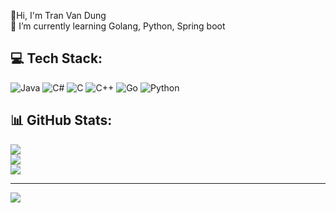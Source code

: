 
👋Hi,  I'm Tran Van Dung<br>🌱 I’m currently learning Golang, Python, Spring boot


## 💻 Tech Stack:
![Java](https://img.shields.io/badge/java-%23ED8B00.svg?style=for-the-badge&logo=openjdk&logoColor=white) ![C#](https://img.shields.io/badge/c%23-%23239120.svg?style=for-the-badge&logo=csharp&logoColor=white) ![C](https://img.shields.io/badge/c-%2300599C.svg?style=for-the-badge&logo=c&logoColor=white) ![C++](https://img.shields.io/badge/c++-%2300599C.svg?style=for-the-badge&logo=c%2B%2B&logoColor=white) ![Go](https://img.shields.io/badge/go-%2300ADD8.svg?style=for-the-badge&logo=go&logoColor=white) ![Python](https://img.shields.io/badge/python-3670A0?style=for-the-badge&logo=python&logoColor=ffdd54)
## 📊 GitHub Stats:
![](https://github-readme-stats.vercel.app/api?username=trandung09&theme=dark&hide_border=false&include_all_commits=true&count_private=true)<br/>
![](https://github-readme-streak-stats.herokuapp.com/?user=trandung09&theme=dark&hide_border=false)<br/>
![](https://github-readme-stats.vercel.app/api/top-langs/?username=trandung09&theme=dark&hide_border=false&include_all_commits=true&count_private=true&layout=compact)

---
[![](https://visitcount.itsvg.in/api?id=trandung09&icon=0&color=0)](https://visitcount.itsvg.in)

<!-- Proudly created with GPRM ( https://gprm.itsvg.in ) -->
